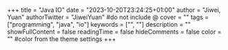 +++
title = "Java IO"
date = "2023-10-20T23:24:25+01:00"
author = "Jiwei, Yuan"
authorTwitter = "JiweiYuan" #do not include @
cover = ""
tags = ["programming", "java", "io"]
keywords = ["", ""]
description = ""
showFullContent = false
readingTime = false
hideComments = false
color = "" #color from the theme settings
+++
